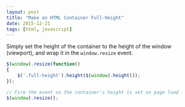 ```yaml
---
layout: post
title: "Make an HTML Container Full-Height"
date: 2015-12-21
tags: [html, javascript]
---
```

Simply set the height of the container to the height of the window (viewport), and wrap it in the `window.resize` event.

~~~ javascript
$(window).resize(function()
{
    $('.full-height').height($(window).height());
});

// Fire the event so the container's height is set on page load
$(window).resize();
~~~
